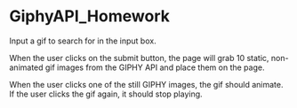 # GiphyAPI_Homework

Input a gif to search for in the input box. 

When the user clicks on the submit button, the page will grab 10 static, non-animated gif images from the GIPHY API and place them on the page.

When the user clicks one of the still GIPHY images, the gif should animate. If the user clicks the gif again, it should stop playing.